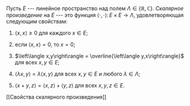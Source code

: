 Пусть $E$ --- линейное пространство над полем $\Lambda\in \{\mathbb{R},\mathbb{C}\}$.  *Скалярное произведение* на $E$ --- это функция $\left\langle \cdot,\cdot\right\rangle \colon E\times E\to\Lambda$, удовлетворяющая следующим свойствам:

1)  $\left\langle x,x\right\rangle\geqslant 0$ для каждого $x\in E$;

2)  если $\left\langle x,x\right\rangle=0$, то $x=0$;

3)  $\left\langle x,y\right\rangle = \overline{\left\langle y,x\right\rangle}$ для всех $x,y\in E$;

4)  $\left\langle \lambda x,y\right\rangle =\lambda\left\langle x,y\right\rangle$ для всех $x,y\in E$ и любого $\lambda\in\Lambda$;

5)  $\left\langle x+y,z\right\rangle =\left\langle x,z\right\rangle+\left\langle y,z\right\rangle$ для всех $x,y,z\in E$.

[[Свойства скалярного произведения]]